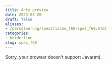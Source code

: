 ```yaml
---
title: Anfy preview
date: 2023-08-26
draft: false
aliases:
- /persstoerung/spezifische_f60/spez_f60.html
categories:
- borderline
slug: spez_f60
---
```

Sorry, your browser doesn't support Java(tm).
[](http://www.anfyteam.com)